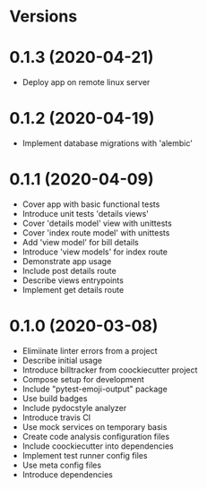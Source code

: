 Versions
========

0.1.3 (2020-04-21)
========
- Deploy app on remote linux server

0.1.2 (2020-04-19)
========
- Implement database migrations with 'alembic'

0.1.1 (2020-04-09)
========
- Cover app with basic functional tests
- Introduce unit tests 'details views'
- Cover 'details model' view with unittests
- Cover 'index route model' with unittests
- Add 'view model' for bill details
- Introduce 'view models' for index route
- Demonstrate app usage
- Include post details route
- Describe views entrypoints
- Implement get details route

0.1.0 (2020-03-08)
========
- Elimiinate linter errors from a project
- Describe initial usage
- Introduce billtracker from coockiecutter project
- Compose setup for development
- Include "pytest-emoji-output" package
- Use build badges
- Include pydocstyle analyzer
- Introduce travis CI
- Use mock services on temporary basis
- Create code analysis configuration files
- Include coockiecutter into dependencies
- Implement test runner config files
- Use meta config files
- Introduce dependencies